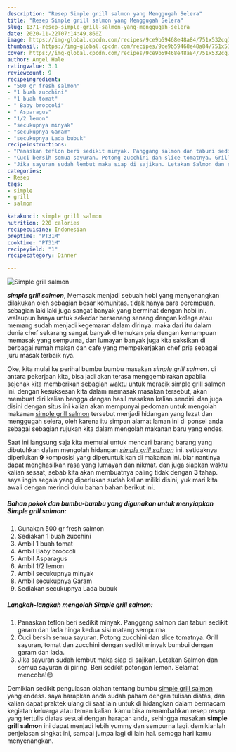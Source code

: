 ```yaml
---
description: "Resep Simple grill salmon yang Menggugah Selera"
title: "Resep Simple grill salmon yang Menggugah Selera"
slug: 1371-resep-simple-grill-salmon-yang-menggugah-selera
date: 2020-11-22T07:14:49.860Z
image: https://img-global.cpcdn.com/recipes/9ce9b59468e48a84/751x532cq70/simple-grill-salmon-foto-resep-utama.jpg
thumbnail: https://img-global.cpcdn.com/recipes/9ce9b59468e48a84/751x532cq70/simple-grill-salmon-foto-resep-utama.jpg
cover: https://img-global.cpcdn.com/recipes/9ce9b59468e48a84/751x532cq70/simple-grill-salmon-foto-resep-utama.jpg
author: Angel Hale
ratingvalue: 3.1
reviewcount: 9
recipeingredient:
- "500 gr fresh salmon"
- "1 buah zucchini"
- "1 buah tomat"
- " Baby broccoli"
- " Asparagus"
- "1/2 lemon"
- "secukupnya minyak"
- "secukupnya Garam"
- "secukupnya Lada bubuk"
recipeinstructions:
- "Panaskan teflon beri sedikit minyak. Panggang salmon dan taburi sedikit garam dan lada hinga kedua sisi matang sempurna."
- "Cuci bersih semua sayuran. Potong zucchini dan slice tomatnya. Grill sayuran, tomat dan zucchini dengan sedikit minyak bumbui dengan garam dan lada."
- "Jika sayuran sudah lembut maka siap di sajikan. Letakan Salmon dan semua sayuran di piring. Beri sedikit potongan lemon. Selamat mencoba!😊"
categories:
- Resep
tags:
- simple
- grill
- salmon

katakunci: simple grill salmon 
nutrition: 220 calories
recipecuisine: Indonesian
preptime: "PT31M"
cooktime: "PT31M"
recipeyield: "1"
recipecategory: Dinner

---
```



![Simple grill salmon](https://img-global.cpcdn.com/recipes/9ce9b59468e48a84/751x532cq70/simple-grill-salmon-foto-resep-utama.jpg)

<b><i>simple grill salmon</i></b>, Memasak menjadi sebuah hobi yang menyenangkan dilakukan oleh sebagian besar komunitas. tidak hanya para perempuan, sebagian laki laki juga sangat banyak yang berminat dengan hobi ini. walaupun hanya untuk sekedar bersenang senang dengan kolega atau memang sudah menjadi kegemaran dalam dirinya. maka dari itu dalam dunia chef sekarang sangat banyak ditemukan pria dengan kemampuan memasak yang sempurna, dan lumayan banyak juga kita saksikan di berbagai rumah makan dan cafe yang mempekerjakan chef pria sebagai juru masak terbaik nya.



Oke, kita mulai ke perihal bumbu bumbu masakan <i>simple grill salmon</i>. di antara pekerjaan kita, bisa jadi akan terasa menggembirakan apabila sejenak kita memberikan sebagian waktu untuk meracik simple grill salmon ini. dengan kesuksesan kita dalam memasak masakan tersebut, akan membuat diri kalian bangga dengan hasil masakan kalian sendiri. dan juga disini dengan situs ini kalian akan mempunyai pedoman untuk mengolah makanan <u>simple grill salmon</u> tersebut menjadi hidangan yang lezat dan menggugah selera, oleh karena itu simpan alamat laman ini di ponsel anda sebagai sebagian rujukan kita dalam mengolah makanan baru yang endes.


Saat ini langsung saja kita memulai untuk mencari barang barang yang dibutuhkan dalam mengolah hidangan <u><i>simple grill salmon</i></u> ini. setidaknya diperlukan <b>9</b> komposisi yang diperuntuk kan di makanan ini. biar nantinya dapat menghasilkan rasa yang lumayan dan nikmat. dan juga siapkan waktu kalian sesaat, sebab kita akan membuatnya paling tidak dengan <b>3</b> tahap. saya ingin segala yang diperlukan sudah kalian miliki disini, yuk mari kita awali dengan merinci dulu bahan bahan berikut ini.

<!--inarticleads1-->

##### Bahan pokok dan bumbu-bumbu yang digunakan untuk menyiapkan Simple grill salmon:

1. Gunakan 500 gr fresh salmon
1. Sediakan 1 buah zucchini
1. Ambil 1 buah tomat
1. Ambil  Baby broccoli
1. Ambil  Asparagus
1. Ambil 1/2 lemon
1. Ambil secukupnya minyak
1. Ambil secukupnya Garam
1. Sediakan secukupnya Lada bubuk




<!--inarticleads2-->

##### Langkah-langkah mengolah Simple grill salmon:

1. Panaskan teflon beri sedikit minyak. Panggang salmon dan taburi sedikit garam dan lada hinga kedua sisi matang sempurna.
1. Cuci bersih semua sayuran. Potong zucchini dan slice tomatnya. Grill sayuran, tomat dan zucchini dengan sedikit minyak bumbui dengan garam dan lada.
1. Jika sayuran sudah lembut maka siap di sajikan. Letakan Salmon dan semua sayuran di piring. Beri sedikit potongan lemon. Selamat mencoba!😊




Demikian sedikit pengulasan olahan tentang bumbu <u>simple grill salmon</u> yang endess. saya harapkan anda sudah paham dengan tulisan diatas, dan kalian dapat praktek ulang di saat lain untuk di hidangkan dalam bermacam kegiatan keluarga atau teman kalian. kamu bisa menambahkan resep resep yang tertulis diatas sesuai dengan harapan anda, sehingga masakan <b>simple grill salmon</b> ini dapat menjadi lebih yummy dan sempurna lagi. demikianlah penjelasan singkat ini, sampai jumpa lagi di lain hal. semoga hari kamu menyenangkan.
